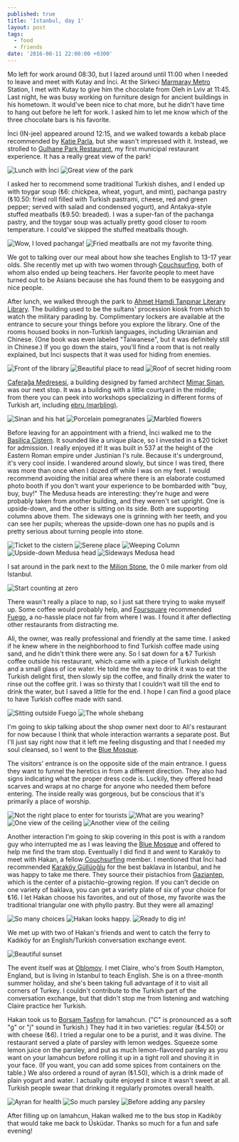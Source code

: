 ```yaml
---
published: true
title: 'Istanbul, day 1'
layout: post
tags:
  - food
  - friends
date: '2016-08-11 22:00:00 +0300'
---
```

Mo left for work around 08:30, but I lazed around until 11:00 when I needed to leave and meet with Kutay and İnci. At the Sirkeci [Marmaray Metro](http://www.marmaray.gov.tr) Station, I met with Kutay to give him the chocolate from Oleh in Lviv at 11:45. Last night, he was busy working on furniture design for ancient buildings in his hometown. It would've been nice to chat more, but he didn't have time to hang out before he left for work. I asked him to let me know which of the three chocolate bars is his favorite.

<!--more-->

İnci (IN-jee) appeared around 12:15, and we walked towards a kebab place recommended by [Katie Parla](http://katieparla.com/katie-parla-city-guides/my-istanbul), but she wasn't impressed with it. Instead, we strolled to [Gulhane Park Restaurant](http://www.gulhaneparkotel.com/c/36/gulhanepark/terrace-restaurant.html), my first municipal restaurant experience. It has a really great view of the park!

![Lunch with İnci]({{site.baseurl}}/images/2016/08/11/istanbul-day-1/gulhane-incitiff.jpeg)
![Great view of the park]({{site.baseurl}}/images/2016/08/11/istanbul-day-1/gulhane-view.jpeg)

I asked her to recommend some traditional Turkish dishes, and I ended up with toygar soup (₺6: chickpea, wheat, yogurt, and mint), pachanga pastry (₺10.50: fried roll filled with Turkish pastrami, cheese, red and green pepper; served with salad and condensed yogurt), and Antakya-style stuffed meatballs (₺9.50: breaded). I was a super-fan of the pachanga pastry, and the toygar soup was actually pretty good closer to room temperature. I could've skipped the stuffed meatballs though.

![Wow, I loved pachanga!]({{site.baseurl}}/images/2016/08/11/istanbul-day-1/gulhane-pachanga.jpeg)
![Fried meatballs are not my favorite thing.]({{site.baseurl}}/images/2016/08/11/istanbul-day-1/gulhane-meatballs.jpeg)

We got to talking over our meal about how she teaches English to 13-17 year olds. She recently met up with two women through [Couchsurfing][cs], both of whom also ended up being teachers. Her favorite people to meet have turned out to be Asians because she has found them to be easygoing and nice people.

After lunch, we walked through the park to [Ahmet Hamdi Tanpınar Literary Library](http://www.theguideistanbul.com/location/ahmet-hamdi-tanpınar-literature-museum-library). The building used to be the sultans' procession kiosk from which to watch the military parading by. Complimentary lockers are available at the entrance to secure your things before you explore the library. One of the rooms housed books in non-Turkish languages, including Ukrainian and Chinese. (One book was even labeled "Taiwanese", but it was definitely still in Chinese.) If you go down the stairs, you'll find a room that is not really explained, but İnci suspects that it was used for hiding from enemies.

![Front of the library]({{site.baseurl}}/images/2016/08/11/istanbul-day-1/library-entrance.jpeg)
![Beautiful place to read]({{site.baseurl}}/images/2016/08/11/istanbul-day-1/library-room.jpeg)
![Roof of secret hiding room]({{site.baseurl}}/images/2016/08/11/istanbul-day-1/library-secret.jpeg)

[Caferağa Medresesi](http://www.lonelyplanet.com/turkey/istanbul/sights/architecture/caferaga-medresesi), a building designed by famed architect [Mimar Sinan](https://en.m.wikipedia.org/wiki/Mimar_Sinan), was our next stop. It was a building with a little courtyard in the middle; from there you can peek into workshops specializing in different forms of Turkish art, including [ebru (marbling)](http://www.turkishculture.org/traditional-arts/marbling-113.htm).

![Sinan and his hat]({{site.baseurl}}/images/2016/08/11/istanbul-day-1/caferaga-sinan.jpeg)
![Porcelain pomegranates]({{site.baseurl}}/images/2016/08/11/istanbul-day-1/caferaga-pomegranates.jpeg)
![Marbled flowers]({{site.baseurl}}/images/2016/08/11/istanbul-day-1/caferaga-ebru.jpeg)

Before leaving for an appointment with a friend, İnci walked me to the [Basilica Cistern](http://yerebatan.com). It sounded like a unique place, so I invested in a ₺20 ticket for admission. I really enjoyed it! It was built in 537 at the height of the Eastern Roman empire under Justinian I's rule. Because it's underground, it's very cool inside. I wandered around slowly, but since I was tired, there was more than once when I dozed off while I was on my feet. I would recommend avoiding the initial area where there is an elaborate costumed photo booth if you don't want your experience to be bombarded with "buy, buy, buy!" The Medusa heads are interesting: they're huge and were probably taken from another building, and they weren't set upright. One is upside-down, and the other is sitting on its side. Both are supporting columns above them. The sideways one is grinning with her teeth, and you can see her pupils; whereas the upside-down one has no pupils and is pretty serious about turning people into stone.

![Ticket to the cistern]({{site.baseurl}}/images/2016/08/11/istanbul-day-1/cistern-ticket.jpeg)
![Serene place]({{site.baseurl}}/images/2016/08/11/istanbul-day-1/cistern-columns.jpeg)
![Weeping Column]({{site.baseurl}}/images/2016/08/11/istanbul-day-1/cistern-weeping.jpeg)
![Upside-down Medusa head]({{site.baseurl}}/images/2016/08/11/istanbul-day-1/cistern-medusa1.jpeg)
![Sideways Medusa head]({{site.baseurl}}/images/2016/08/11/istanbul-day-1/cistern-medusa2.jpeg)

I sat around in the park next to the [Milion Stone](http://www.spottedbylocals.com/istanbul/milion-stone/), the 0 mile marker from old Istanbul.

![Start counting at zero]({{site.baseurl}}/images/2016/08/11/istanbul-day-1/milion-stone.jpeg)

There wasn't really a place to nap, so I just sat there trying to wake myself up. Some coffee would probably help, and [Foursquare](http://foursquare.com) recommended [Fuego](http://www.fuegocaferestaurant.com), a no-hassle place not far from where I was. I found it after deflecting other restaurants from distracting me.

Ali, the owner, was really professional and friendly at the same time. I asked if he knew where in the neighborhood to find Turkish coffee made using sand, and he didn't think there were any. So I sat down for a ₺7 Turkish coffee outside his restaurant, which came with a piece of Turkish delight and a small glass of ice water. He told me the way to drink it was to eat the Turkish delight first, then slowly sip the coffee, and finally drink the water to rinse out the coffee grit. I was so thirsty that I couldn't wait till the end to drink the water, but I saved a little for the end. I hope I can find a good place to have Turkish coffee made with sand.

![Sitting outside Fuego]({{site.baseurl}}/images/2016/08/11/istanbul-day-1/fuego-outside.jpeg)
![The whole shebang]({{site.baseurl}}/images/2016/08/11/istanbul-day-1/fuego-coffee.jpeg)

I'm going to skip talking about the shop owner next door to Ali's restaurant for now because I think that whole interaction warrants a separate post. But I'll just say right now that it left me feeling disgusting and that I needed my soul cleansed, so I went to the [Blue Mosque][bluemosque].

The visitors' entrance is on the opposite side of the main entrance. I guess they want to funnel the heretics in from a different direction. They also had signs indicating what the proper dress code is. Luckily, they offered head scarves and wraps at no charge for anyone who needed them before entering. The inside really was gorgeous, but be conscious that it's primarily a place of worship.

![Not the right place to enter for tourists]({{site.baseurl}}/images/2016/08/11/istanbul-day-1/bluemosque-entrance.jpeg)
![What are you wearing?]({{site.baseurl}}/images/2016/08/11/istanbul-day-1/bluemosque-dresscode.jpeg)
![One view of the ceiling]({{site.baseurl}}/images/2016/08/11/istanbul-day-1/bluemosque-ceiling1.jpeg)
![Another view of the ceiling]({{site.baseurl}}/images/2016/08/11/istanbul-day-1/bluemosque-ceiling2.jpeg)

Another interaction I'm going to skip covering in this post is with a random guy who interrupted me as I was leaving the [Blue Mosque][bluemosque] and offered to help me find the tram stop. Eventually I did find it and went to Karaköy to meet with Hakan, a fellow [Couchsurfing][cs] member. I mentioned that İnci had recommended [Karaköy Güllüoğlu](http://www.karakoygulluoglu.com/baklavas) for the best baklava in Istanbul, and he was happy to take me there. They source their pistachios from [Gaziantep](https://en.wikivoyage.org/wiki/Gaziantep), which is the center of a pistachio-growing region. If you can't decide on one variety of baklava, you can get a variety plate of six of your choice for ₺16. I let Hakan choose his favorites, and out of those, my favorite was the traditional triangular one with phyllo pastry. But they were all amazing!

![So many choices]({{site.baseurl}}/images/2016/08/11/istanbul-day-1/gulluoglu-kinds.jpeg)
![Hakan looks happy.]({{site.baseurl}}/images/2016/08/11/istanbul-day-1/gulluoglu-hakan.jpeg)
![Ready to dig in!]({{site.baseurl}}/images/2016/08/11/istanbul-day-1/gulluoglu-tiff.jpeg)

We met up with two of Hakan's friends and went to catch the ferry to Kadıköy for an English/Turkish conversation exchange event. 

![Beautiful sunset]({{site.baseurl}}/images/2016/08/11/istanbul-day-1/ferry-sunset.jpeg)

The event itself was at [Oblomov](https://foursquare.com/v/oblomov/55f071c4498e4aad44036e9d). I met Claire, who's from South Hampton, England, but is living in Istanbul to teach English. She is on a three-month summer holiday, and she's been taking full advantage of it to visit all corners of Turkey. I couldn't contribute to the Turkish part of the conversation exchange, but that didn't stop me from listening and watching Claire practice her Turkish.

Hakan took us to [Borsam Taşfırın](http://borsamtasfirin.com.tr) for lamahcun. ("C" is pronounced as a soft "g" or "j" sound in Turkish.) They had it in two varieties: regular (₺4.50) or with cheese (₺6). I tried a regular one to be a purist, and it was divine. The restaurant served a plate of parsley with lemon wedges. Squeeze some lemon juice on the parsley, and put as much lemon-flavored parsley as you want on your lamahcun before rolling it up in a tight roll and shoving it in your face. (If you want, you can add some spices from containers on the table.) We also ordered a round of ayran (₺1.50), which is a drink made of plain yogurt and water. I actually quite enjoyed it since it wasn't sweet at all. Turkish people swear that drinking it regularly promotes overall health.

![Ayran for health]({{site.baseurl}}/images/2016/08/11/istanbul-day-1/borsam-ayran.jpeg)
![So much parsley]({{site.baseurl}}/images/2016/08/11/istanbul-day-1/borsam-parsley.jpeg)
![Before adding any parsley]({{site.baseurl}}/images/2016/08/11/istanbul-day-1/borsam-lamahcun.jpeg)

After filling up on lamahcun, Hakan walked me to the bus stop in Kadıköy that would take me back to Üsküdar. Thanks so much for a fun and safe evening!

[bluemosque]: https://en.m.wikipedia.org/wiki/Sultan_Ahmed_Mosque
[cs]: https://www.couchsurfing.com
